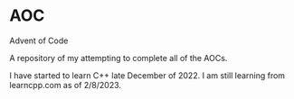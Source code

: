# AOC
Advent of Code

A repository of my attempting to complete all of the AOCs.

I have started to learn C++ late December of 2022. 
I am still learning from learncpp.com as of 2/8/2023.
